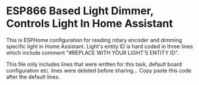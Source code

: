 # ESP866 Based Light Dimmer, Controls Light In Home Assistant
This is ESPHome configuration for reading rotary encoder and dimming specific light in Home Assistant. Light's entity ID is hard coded in three lines which include comment "#REPLACE WITH YOUR LIGHT'S ENTITY ID".

This file only includes lines that were written for this task, default board configuration etc. lines were deleted before sharing... Copy paste this code after the default lines.
